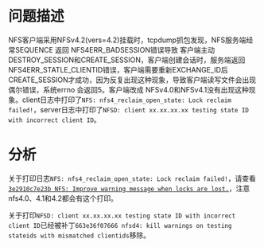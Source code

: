 # 问题描述

NFS客户端采用NFSv4.2(vers=4.2)挂载时，tcpdump抓包发现，NFS服务端经常SEQUENCE 返回 NFS4ERR_BADSESSION错误导致 客户端主动DESTROY_SESSION和CREATE_SESSION，客户端创建会话时，服务端返回NFS4ERR_STATLE_CLIENTID错误，客户端需要重新EXCHANGE_ID后CREATE_SESSION才成功，因为反复出现这种现象，导致客户端读写文件会出现偶尔错误，系统errno 会返回5。客户端改成 NFSv4.0和NFSv4.1没有出现这种现象。client日志中打印了`NFS: nfs4_reclaim_open_state: Lock reclaim failed!`，server日志中打印了`NFSD: client xx.xx.xx.xx testing state ID with incorrect client ID`。

# 分析

关于打印日志`NFS: nfs4_reclaim_open_state: Lock reclaim failed!`，请查看[`3e2910c7e23b NFS: Improve warning message when locks are lost.`](https://chenxiaosong.com/courses/nfs/patches/NFS-Improve-warning-message-when-locks-are-lost.html)，注意nfs4.0、4.1和4.2都会有这个打印。

关于打印`NFSD: client xx.xx.xx.xx testing state ID with incorrect client ID`已经被补丁`663e36f07666 nfsd4: kill warnings on testing stateids with mismatched clientids`移除。

